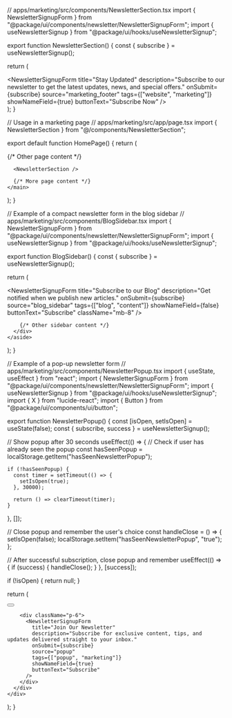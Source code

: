 // apps/marketing/src/components/NewsletterSection.tsx
import { NewsletterSignupForm } from "@package/ui/components/newsletter/NewsletterSignupForm";
import { useNewsletterSignup } from "@package/ui/hooks/useNewsletterSignup";

export function NewsletterSection() {
  const { subscribe } = useNewsletterSignup();
  
  return (
    <section className="bg-background py-16">
      <div className="container mx-auto px-4">
        <div className="max-w-lg mx-auto">
          <NewsletterSignupForm
            title="Stay Updated"
            description="Subscribe to our newsletter to get the latest updates, news, and special offers."
            onSubmit={subscribe}
            source="marketing_footer"
            tags={["website", "marketing"]}
            showNameField={true}
            buttonText="Subscribe Now"
          />
        </div>
      </div>
    </section>
  );
}

// Usage in a marketing page
// apps/marketing/src/app/page.tsx
import { NewsletterSection } from "@/components/NewsletterSection";

export default function HomePage() {
  return (
    <main>
      {/* Other page content */}
      
      <NewsletterSection />
      
      {/* More page content */}
    </main>
  );
}

// Example of a compact newsletter form in the blog sidebar
// apps/marketing/src/components/BlogSidebar.tsx
import { NewsletterSignupForm } from "@package/ui/components/newsletter/NewsletterSignupForm";
import { useNewsletterSignup } from "@package/ui/hooks/useNewsletterSignup";

export function BlogSidebar() {
  const { subscribe } = useNewsletterSignup();
  
  return (
    <aside className="w-full lg:w-80">
      <div className="sticky top-24">
        <NewsletterSignupForm
          title="Subscribe to our Blog"
          description="Get notified when we publish new articles."
          onSubmit={subscribe}
          source="blog_sidebar"
          tags={["blog", "content"]}
          showNameField={false}
          buttonText="Subscribe"
          className="mb-8"
        />
        
        {/* Other sidebar content */}
      </div>
    </aside>
  );
}

// Example of a pop-up newsletter form
// apps/marketing/src/components/NewsletterPopup.tsx
import { useState, useEffect } from "react";
import { NewsletterSignupForm } from "@package/ui/components/newsletter/NewsletterSignupForm";
import { useNewsletterSignup } from "@package/ui/hooks/useNewsletterSignup";
import { X } from "lucide-react";
import { Button } from "@package/ui/components/ui/button";

export function NewsletterPopup() {
  const [isOpen, setIsOpen] = useState(false);
  const { subscribe, success } = useNewsletterSignup();
  
  // Show popup after 30 seconds
  useEffect(() => {
    // Check if user has already seen the popup
    const hasSeenPopup = localStorage.getItem("hasSeenNewsletterPopup");
    
    if (!hasSeenPopup) {
      const timer = setTimeout(() => {
        setIsOpen(true);
      }, 30000);
      
      return () => clearTimeout(timer);
    }
  }, []);
  
  // Close popup and remember the user's choice
  const handleClose = () => {
    setIsOpen(false);
    localStorage.setItem("hasSeenNewsletterPopup", "true");
  };
  
  // After successful subscription, close popup and remember
  useEffect(() => {
    if (success) {
      handleClose();
    }
  }, [success]);
  
  if (!isOpen) {
    return null;
  }
  
  return (
    <div className="fixed inset-0 bg-black/50 z-50 flex items-center justify-center p-4">
      <div className="relative bg-background rounded-lg shadow-lg max-w-md w-full">
        <Button 
          variant="ghost" 
          size="icon" 
          className="absolute right-2 top-2" 
          onClick={handleClose}
        >
          <X className="h-4 w-4" />
        </Button>
        
        <div className="p-6">
          <NewsletterSignupForm
            title="Join Our Newsletter"
            description="Subscribe for exclusive content, tips, and updates delivered straight to your inbox."
            onSubmit={subscribe}
            source="popup"
            tags={["popup", "marketing"]}
            showNameField={true}
            buttonText="Subscribe"
          />
        </div>
      </div>
    </div>
  );
}
